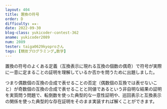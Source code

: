 ```yaml
---
layout: 404
title: 置換の符号
order: D
difficulty: ★★☆
date: 2022-09-30
blog-class: yukicoder-contest-362
aname: yukicoder2089
num: 2089
tester: taiga0629kyoproさん
tags: [競技プログラミング,数学]
---
```


<p>
置換の符号のよくある定義（互換表示に現れる互換の個数の偶奇）で符号が実際に一意に定まることの証明を理解しているか否かを問うために出題しました。
</p>
<p>
つまり偶数個の互換の合成で表せることの否定（偶数個の互換では表せないこと）が奇数個の互換の合成で表せることと同値であるという非自明な結果の証明を実質問う問題で、転倒数を使った典型的な一意性証明や、巡回表示と互換表示の関係を使った典型的な存在証明をそのまま実装すれば解くことができます。
</p>
